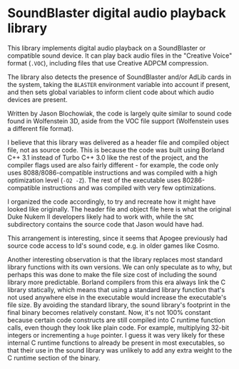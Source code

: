 # SoundBlaster digital audio playback library

This library implements digital audio playback on a SoundBlaster or compatible sound device.
It can play back audio files in the "Creative Voice" format (`.VOC`),
including files that use Creative ADPCM compression.

The library also detects the presence of SoundBlaster and/or AdLib cards in the system,
taking the `BLASTER` environment variable into account if present,
and then sets global variables to inform client code about which audio devices are present.

Written by Jason Blochowiak, the code is largely quite similar to sound code found in Wolfenstein 3D,
aside from the VOC file support (Wolfenstein uses a different file format).

I believe that this library was delivered as a header file and compiled object file,
not as source code.
This is because the code was built using Borland C++ 3.1 instead of Turbo C++ 3.0 like the rest of the project,
and the compiler flags used are also fairly different - for example,
the code only uses 8088/8086-compatible instructions and was compiled with a high optimization level (`-O2 -Z`).
The rest of the executable uses 80286-compatible instructions and was compiled with very few optimizations.

I organized the code accordingly,
to try and recreate how it might have looked like originally.
The header file and object file here is what the original Duke Nukem II developers
likely had to work with,
while the `SRC` subdirectory contains the source code that Jason would have had.

This arrangement is interesting, since it seems that Apogee previously had source code access to Id's sound code,
e.g. in older games like Cosmo.

Another interesting observation is that the library replaces most standard library functions
with its own versions.
We can only speculate as to why, but perhaps this was done to make the file size cost of including the sound library
more predictable. Borland compilers from this era always link the C library statically,
which means that using a standard library function that's not used anywhere else in the executable
would increase the executable's file size.
By avoiding the standard library, the sound library's footprint in the final binary becomes relatively constant.
Now, it's not 100% constant because certain code constructs are still compiled into C runtime function calls,
even though they look like plain code.
For example, multiplying 32-bit integers or incrementing a `huge` pointer.
I guess it was very likely for these internal C runtime functions to already be
present in most executables, so that their use in the sound library was unlikely to add any
extra weight to the C runtime section of the binary.
